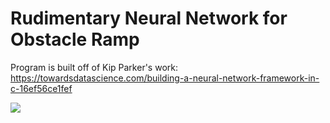 # Rudimentary Neural Network for Obstacle Ramp

Program is built off of Kip Parker's work: https://towardsdatascience.com/building-a-neural-network-framework-in-c-16ef56ce1fef

![](https://github.com/Unity-Rolling-Ball-Game-NN/ballTestNN.gif)
